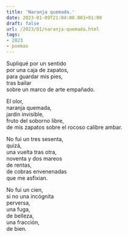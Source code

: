 ```yaml
---
title: 'Naranja quemada.'
date: 2023-01-09T21:04:00.001+01:00
draft: false
url: /2023/01/naranja-quemada.html
tags: 
- 2023
- poemas
---
```


Supliqué por un sentido  
por una caja de zapatos,  
para guardar mis pies,   
tras bailar  
sobre un marco de arte empañado.  

El olor,  
naranja quemada,  
jardín invisible,  
fruto del soborno libre,  
de mis zapatos sobre el rocoso calibre ambar.  

No fui un tres sesenta,  
quizá,  
una vuelta tras otra,  
noventa y dos mareos  
de rentas,  
de cobras envenenadas  
que me asfixian.  

No fui un cien,  
si no una incógnita  
perversa,  
una fuga,  
de belleza,  
una fracción,  
de bien.  
